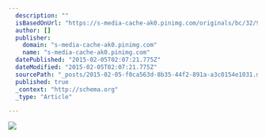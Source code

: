 ```yaml
---
  description: ""
  isBasedOnUrl: "https://s-media-cache-ak0.pinimg.com/originals/bc/32/9b/bc329bc71b31d456ecf78a30dda45369.jpg"
  author: []
  publisher: 
    domain: "s-media-cache-ak0.pinimg.com"
    name: "s-media-cache-ak0.pinimg.com"
  datePublished: "2015-02-05T02:07:21.775Z"
  dateModified: "2015-02-05T02:07:21.775Z"
  sourcePath: "_posts/2015-02-05-f0ca563d-8b35-44f2-891a-a3c0154e1031.md"
  published: true
  _context: "http://schema.org"
  _type: "Article"

---
```

![](https://s-media-cache-ak0.pinimg.com/originals/bc/32/9b/bc329bc71b31d456ecf78a30dda45369.jpg)